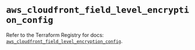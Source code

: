 # `aws_cloudfront_field_level_encryption_config`

Refer to the Terraform Registry for docs: [`aws_cloudfront_field_level_encryption_config`](https://registry.terraform.io/providers/hashicorp/aws/5.90.0/docs/resources/cloudfront_field_level_encryption_config).
